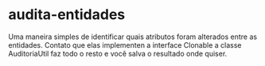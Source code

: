 # audita-entidades
Uma maneira simples de identificar quais atributos foram alterados entre as entidades. Contato que elas implementen a interface Clonable
a classe AuditoriaUtil faz todo o resto e você salva o resultado onde quiser.
